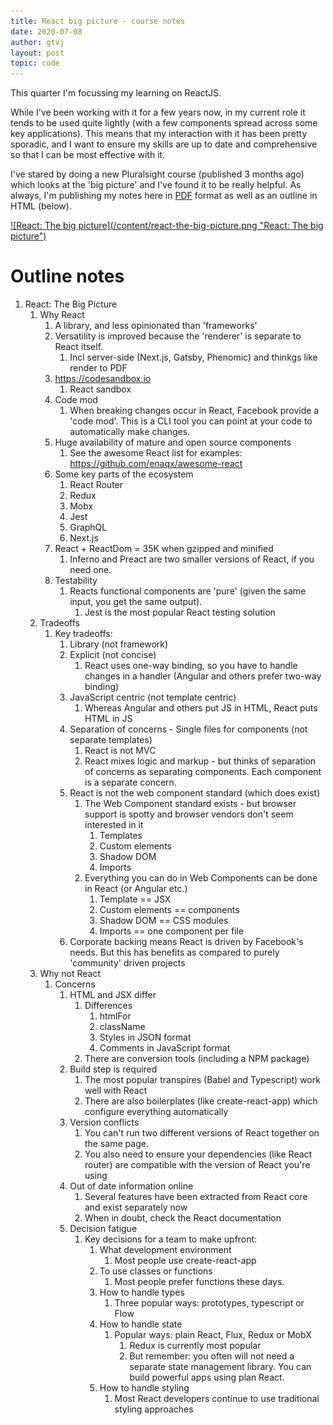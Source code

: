 ```yaml
---
title: React big picture - course notes
date: 2020-07-08
author: gtvj
layout: post
topic: code
---
```


This quarter I'm focussing my learning on ReactJS. 

While I've been working with it for a few years now, in my current role it tends to be used quite lightly (with a few components spread across some key applications). This means that my interaction with it has been pretty sporadic, and I want to ensure my skills are up to date and comprehensive so that I can be most effective with it.

I've stared by doing a new Pluralsight course (published 3 months ago) which looks at the 'big picture' and I've found it to be really helpful. As always, I'm publishing my notes here in [PDF](/content/react-the-big-picture.pdf) format as well as an outline in HTML (below).

<a href="/content/react-the-big-picture.pdf">
    ![React: The big picture](/content/react-the-big-picture.png "React: The big picture")
</a>


# Outline notes

1.  React: The Big Picture
    1.  Why React
        1.  A library, and less opinionated than 'frameworks'
        2.  Versatility is improved because the 'renderer' is separate to React itself.
            1.  Incl server-side (Next.js, Gatsby, Phenomic) and thinkgs like render to PDF
        3.  https://codesandbox.io
            1.  React sandbox
        4.  Code mod
            1.  When breaking changes occur in React, Facebook provide a 'code mod'. This is a CLI tool you can point at your code to automatically make changes.
        5.  Huge availability of mature and open source components
            1.  See the awesome React list for examples: https://github.com/enaqx/awesome-react
        6.  Some key parts of the ecosystem
            1.  React Router
            2.  Redux
            3.  Mobx
            4.  Jest
            5.  GraphQL
            6.  Next.js
        7.  React + ReactDom = 35K when gzipped and minified
            1.  Inferno and Preact are two smaller versions of React, if you need one.
        8.  Testability
            1.  Reacts functional components are 'pure' (given the same input, you get the same output).
                1.  Jest is the most popular React testing solution
    2.  Tradeoffs
        1.  Key tradeoffs:
            1.  Library (not framework)
            2.  Explicit (not concise)
                1.  React uses one-way binding, so you have to handle changes in a handler (Angular and others prefer two-way binding)
            3.  JavaScript centric (not template centric)
                1.  Whereas Angular and others put JS in HTML, React puts HTML in JS
            4.  Separation of concerns - Single files for components (not separate templates)
                1.  React is not MVC
                2.  React mixes logic and markup - but thinks of separation of concerns as separating components. Each component is a separate concern.
            5.  React is not the web component standard (which does exist)
                1.  The Web Component standard exists - but browser support is spotty and browser vendors don't seem interested in it
                    1.  Templates
                    2.  Custom elements
                    3.  Shadow DOM
                    4.  Imports
                2.  Everything you can do in Web Components can be done in React (or Angular etc.)
                    1.  Template == JSX
                    2.  Custom elements == components
                    3.  Shadow DOM == CSS modules
                    4.  Imports == one component per file
            6.  Corporate backing means React is driven by Facebook's needs. But this has benefits as compared to purely 'community' driven projects
    3.  Why not React
        1.  Concerns
            1.  HTML and JSX differ
                1.  Differences
                    1.  htmlFor
                    2.  className
                    3.  Styles in JSON format
                    4.  Comments in JavaScript format
                2.  There are conversion tools (including a NPM package)
            2.  Build step is required
                1.  The most popular transpires (Babel and Typescript) work well with React
                2.  There are also boilerplates (like create-react-app) which configure everything automatically
            3.  Version conflicts
                1.  You can't run two different versions of React together on the same page.
                2.  You also need to ensure your dependencies (like React router) are compatible with the version of React you're using
            4.  Out of date information online
                1.  Several features have been extracted from React core and exist separately now
                2.  When in doubt, check the React documentation
            5.  Decision fatigue
                1.  Key decisions for a team to make upfront:
                    1.  What development environment
                        1.  Most people use create-react-app
                    2.  To use classes or functions
                        1.  Most people prefer functions these days.
                    3.  How to handle types
                        1.  Three popular ways: prototypes, typescript or Flow
                    4.  How to handle state
                        1.  Popular ways: plain React, Flux, Redux or MobX
                            1.  Redux is currently most popular
                            2.  But remember: you often will not need a separate state management library. You can build powerful apps using plan React.
                    5.  How to handle styling
                        1.  Most React developers continue to use traditional styling approaches
